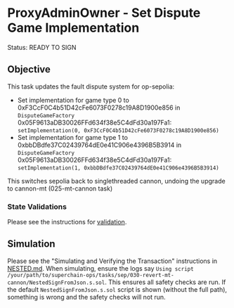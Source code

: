 # ProxyAdminOwner - Set Dispute Game Implementation

Status: READY TO SIGN

## Objective

This task updates the fault dispute system for op-sepolia: 

* Set implementation for game type 0 to 0xF3CcF0C4b51D42cFe6073F0278c19A8D1900e856 in `DisputeGameFactory` 0x05F9613aDB30026FFd634f38e5C4dFd30a197Fa1: `setImplementation(0, 0xF3CcF0C4b51D42cFe6073F0278c19A8D1900e856)`
* Set implementation for game type 1 to 0xbbDBdfe37C02439764dE0e41C906e4396B5B3914 in `DisputeGameFactory` 0x05F9613aDB30026FFd634f38e5C4dFd30a197Fa1: `setImplementation(1, 0xbbDBdfe37C02439764dE0e41C906e4396B5B3914)`
<!--NEXT TASK DESCRIPTION-->

This switches sepolia back to singlethreaded cannon, undoing the upgrade to cannon-mt (025-mt-cannon task)

### State Validations

Please see the instructions for [validation](./VALIDATION.md).

## Simulation

Please see the "Simulating and Verifying the Transaction" instructions in [NESTED.md](../../../NESTED.md).
When simulating, ensure the logs say `Using script /your/path/to/superchain-ops/tasks/sep/030-revert-mt-cannon/NestedSignFromJson.s.sol`.
This ensures all safety checks are run. If the default `NestedSignFromJson.s.sol` script is shown (without the full path), something is wrong and the safety checks will not run.

